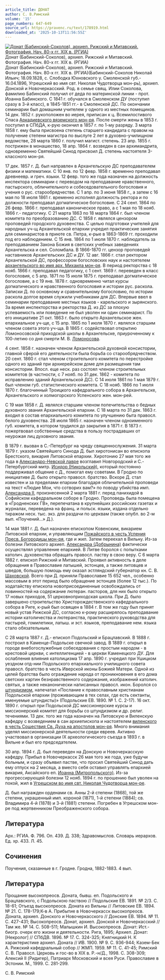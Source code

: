```yaml
---
article_title: ДОНАТ
author: С. В.Римский
volume: '15'
page_numbers: 647-649
source_url: https://pravenc.ru/text/178919.html
downloaded_at: '2025-10-13T11:56:55Z'
---
```


[![Донат (Бабинский-Соколов), архиеп. Рижский и Митавский. Фотография. Нач. 80-х гг. XIX в. (РГИА)](https://pravenc.ru/data/685/483/1234/i200.jpg "Кликните для увеличения картинки")](https://pravenc.ru/data/685/483/1234/i400.jpg)Донат (Бабинский-Соколов), архиеп. Рижский и Митавский. Фотография. Нач. 80-х гг. XIX в. (РГИА)  
Донат (Бабинский-Соколов), архиеп. Рижский и Митавский. Фотография. Нач. 80-х гг. XIX в. (РГИА)(Бабинский-Соколов Николай Ильич; 18.09.1828, с. Слободка Юхновского у. Смоленской губ.- 16.04.1896, Угрешский во имя свт. Николая Чудотворца мон-рь), архиеп. Донской и Новочеркасский. Род. в семье свящ. Илии Соколова, фамилию Бабинский получил от деда по материнской линии - прот. Иоанна Бабинского. С 1841 г. обучался в Смоленском ДУ (поступил сразу в 3-й класс), в 1845-1851 гг.- в Смоленской ДС. По окончании семинарии был домашним учителем у одного из местных помещиков. 14 дек. 1852 г. рукоположен во иерея, приписан к ц. Всемилостивого Спаса [Аркадиевского вяземского мон-ря](<https://pravenc.ru/text/Аркадиевского вяземского мон-ря.html>). После смерти жены в 1853 г. поступил в СПбДА, к-рую окончил в 1857 г. по 1-му разряду. 3 марта 1858 г. ему была присвоена степень старшего кандидата с правом на получение степени магистра по выслуге 2 лет в духовно-училищном ведомстве, 28 марта 1860 г. получил магист. степень. 23 апр. 1855 г. пострижен в монашество, 18 апр. 1864 г. возведен в сан архимандрита, одновременно Святейший Синод присвоил Д. степень настоятеля 3-классного мон-ря.

17 дек. 1857 г. Д. был направлен в Архангельскую ДС преподавателем физики и математики. С 10 янв. по 12 февр. 1858 г. временно преподавал древнеевр. и греч. языки. 12 февр. того же года назначен на должность инспектора семинарии с переводом на преподавание нравственного, пастырского, обличительного и собеседовательного богословия и учения о рус. старообрядчестве. С 1 апр. по 3 июня 1858 г., а затем с 16 мая по 18 июля 1861 г. временно исполнял должность ректора и по должности преподавал догматическое богословие. С 24 сент. 1864 по 26 февр. 1866 г. преподавал каноническое право, а с 1 мая по 18 нояб. 1866 г.- педагогику. С 21 марта 1863 по 18 марта 1864 г. был членом комитета по преобразованию ДС. С 1858 г. являлся цензором проповедей городского духовенства. С целью подготовки учителей для народных уч-щ Архангельской епархии учредил практические занятия для семинаристов в приюте св. Петра, к-рые в 1863-1869 гг. проходили под его наблюдением. С 15 янв. 1864 по 1 июля 1870 г. наблюдатель за преподаванием Закона Божия в светских учебных заведениях Архангельска и сел. Соломбала. В 1866-1870 гг. цензор проповедей наставников Архангельских ДС и ДУ. 12 авг. 1866 г. стал ректором Архангельской ДС, профессором богословских наук и настоятелем [архангельского во имя арх. Михаила мон-ря](<https://pravenc.ru/text/архангельского во имя арх  Михаила мон-ря.html>). В период ректорства с 18 нояб. 1866 г. преподавал педагогику, с 1 сент. 1869 г. переведен в класс богословия, с 5 апр. 1871 по 15 июля 1875 г. преподавал догматическое богословие, а с 19 янв. 1878 г. одновременно читал курсы догматического и нравственного богословия и истории рус. раскола. Записки Д. по основному и сравнительному богословию, по истории раскола долгое время служили учебниками для ДС. Впервые ввел в семинарии преподавание местных языков - карельского и зырянского. За время инспекторства и ректорства Д. из ДС за плохую успеваемость или поведение не был уволен ни один семинарист. По его инициативе 21 окт. 1863 г. было открыто Архангельское жен. епархиальное уч-ще, с 15 апр. 1865 по 1 июля 1870 г. являлся старшим членом совета этого уч-ща. В 1865 г. содействовал открытию Ломоносовской приходской школы в Архангельске, приуроченному к 100-летию со дня смерти М. В. [Ломоносова](https://pravenc.ru/text/Ломоносова.html).

4 сент. 1858 г. назначен членом Архангельской духовной консистории, главной сферой его деятельности была борьба со старообрядчеством. 20 сент. 1860 г. стал членом строительного комитета по перестройке одного из зданий при архиерейском доме для размещения там консистории. Впосл. еще неск. раз состоял членом строительных комитетов (в частности, с 7 нояб. по 31 дек. 1862 - комитета по исправлению зданий Архангельской ДС). С 14 июля 1861 по 1 мая 1879 г. был членом губ. статистического комитета. С 18 нояб. 1866 по 1 июля 1870 г. благочинный Троицкого кафедрального собора в Архангельске, Архангельского и холмогорского Успенского жен. мон-рей.

С 19 мая 1858 г. Д. являлся старшим членом попечительства о бедных духовного звания Архангельской епархии. С 18 марта по 31 дек. 1863 г. входил в состав епархиального комитета по улучшению быта правосл. белого духовенства. 28 июля 1865 г. назначен членом одноименного губ. комитета, в котором трудился до закрытия в 1871 г. В 1873 г. пожертвовал собственные средства в пользу пострадавших от неурожая лиц духовного звания.

В 1879 г. вызван в С.-Петербург на чреду священнослужения. 31 марта 1879 г. указом Святейшего Синода Д. был хиротонисан во епископа Брестского, викария Литовской епархии. Хиротонию 27 мая того же года в [Александро-Невской лавре](<https://pravenc.ru/text/Александро-Невская лавра.html>) возглавил Новгородский и С.-Петербургский митр. [Исидор (Никольский)](<https://pravenc.ru/text/Исидор (Никольский).html>), который постоянно поддерживал общение с Д., помогал ему советами. В Гродно по инициативе Д. было открыто правосл. братство. Вскоре Д. стал известен и за пределами епархии благодаря обличительной проповеди на текст «Людие Мои, что сотворих вам?» по поводу убийства имп. [Александра II](<https://pravenc.ru/text/Александр II.html>), произнесенной 2 марта 1881 г. перед панихидой в Софийском кафедральном соборе в Гродно. Проповедь была помещена в «Гродненских ГВ», перепечатана в крупнейших российских газетах и журналах, переведена на франц. и польск. языки, издана отдельно тиражом неск. тыс. экз. для раздачи по церквам (также опубл. во 2-м вып. «Поучений...» Д.).

14 мая 1881 г. Д. был назначен епископом Ковенским, викарием Литовской епархии, и управляющим [Пожайского в честь Успения Пресв. Богородицы мон-ря](<https://pravenc.ru/text/Пожайского в честь Успения Пресв  Богородицы мон-ря.html>), где и жил. Затем переехал в Вильну. Из-за болезни Литовского архиеп. [Александра (Добрынина)](<https://pravenc.ru/text/Александра (Добрынина).html>) фактически осуществлял управление епархией. В Литве боролся с попытками католич. духовенства обращать правосл. паству в свою веру. С 6 марта 1882 г. епископ Рижский и Митавский. Проявил активность в деле обращения в Православие латышей, эстонцев, а также литовцев и шведов, большую помощь ему оказал эстляндский губернатор кн. С. В. [Шаховской](https://pravenc.ru/text/Шаховской.html). Всего при Д. приняли Православие 15 652 чел., особенно массовым в этот период было обращение эстонцев (более 12 тыс.). По ходатайству епископа новоприсоединенные освобождались от повинностей на содержание лютеран. пасторов, для них было открыто 17 новых приходов, 51 церковноприходская школа. При Д. было завершено строительство Христорождественского кафедрального собора в Риге, к-рый был освящен в 1884 г. В том же году был принят новый устав Рижской ДС, согласно к-рому расширялось преподавание истории католичества и лютеранства, практического руководства для пастырей, гомилетики, латыш. и эст. языков, преподавание нем. языка стало обязательным.

С 28 марта 1887 г. Д.- епископ Подольский и Брацлавский. В 1888 г. построил в Каменце-Подольске свечной завод. В 1889 г. открыл в городе внебогослужебные собеседования с простым народом - в крестовой церкви, с интеллигенцией - в церкви Каменецкого ДУ. Для ослабления влияния католицизма 17 апр. 1890 г. учредил при Ушицком уездном отд-нии Подольского епархиального училищного совета правосл. братство в честь Иверской иконы Божией Матери. Одной из целей братства было ограждение народа от проникновения в его дома светских картин безнравственного содержания, изображений католич. святых, а также неканонически написанных правосл. икон. Боролся со [штундизмом](https://pravenc.ru/text/штундизмом.html), напечатал «Послание к православным христианам Подольской епархии (проживающим в тех селах, где есть сектанты, именуемые штундисты)» (Подольские ЕВ. 1890. № 1. С. 2-17). 16 окт. 1890 г. открыл при Подольской ДС миссионерские курсы и миссионерский комитет для борьбы со штундизмом и др. религ. течениями. 13 дек. того же года назначен на Литовскую и Виленскую кафедру с возведением в сан архиепископа и настоятелем [виленского в честь Сошествия Св. Духа на апостолов мон-ря](<https://pravenc.ru/text/Вильнюсский в честь Сошествия Святого Духа на апостолов мужской монастырь.html>). Много внимания уделял миссионерской деятельности среди евреев. Активно участвовал в организации IX археологического съезда в 1893 г. в Вильне и был его председателем.

30 апр. 1894 г. Д. был переведен на Донскую и Новочеркасскую кафедру. Прибыл в Новочеркасск 26 мая того же года, уже будучи больным, и сразу объявил пастве, что просил Святейший Синод дать ему отпуск на 2 месяца, а вместо себя оставил управлять епархией викария, Аксайского еп. [Иоанна (Митропольского)](<https://pravenc.ru/text/Иоанна (Митропольского).html>). Из-за прогрессирующей болезни 12 нояб. 1894 г. по прошению был уволен на покой, жил в [Угрешском во имя свт. Николая Чудотворца мон-ре](<https://pravenc.ru/text/Угрешском во имя свт  Николая Чудотворца мон-ре.html>).

Д. был награжден орденами св. Анны 2-й степени (1868), той же степени, украшенный имп. короной (1871), 1-й степени (1884); св. Владимира 4-й (1878) и 3-й (1881) степени. Погребен в Угрешском мон-ре под жертвенником Преображенского собора.

## Литература

Арх.: РГИА. Ф. 796. Оп. 439. Д. 338; Здравомыслов. Словарь иерархов. Ед. хр. 433. Л. 45.

## Сочинения

Поучения, сказанные в г. Гродне. Гродна, 1882-1883. 4 вып.

## Литература

Прощание высокопреосв. Доната, бывш. еп. Подольского и Брацлавского, с Подольскою паствою // Подольские ЕВ. 1891. № 2/3. С. 18-61; Отъезд высокопреосв. Доната из Вильны // Литовские ЕВ. 1894. № 21. С. 178-179;К-в А. Прибытие в Новочеркасск высокопреосв. Доната, архиеп. Донского и Новочеркасского // Донские ЕВ. 1894. № 11. С. 427-431; Высокопреосв. Донат, архиеп. Донской и Новочеркасский // Там же. № 14. С. 508-511; Малышкин И. Высокопреосв. Донат: Ист.-биогр. очерк его жизни и деятельности. Рига, 1895; Архиеп. Донат: [Некролог] // СПбДВ. 1896. № 17. С. 324-325; Княгницкий Н. К характеристике архиеп. Доната // ИВ. 1900. № 9. С. 936-944; Казем-Бек А. Рижский кафедральный собор // ЖМП. 1959. № 11. С. 41-45; Римский С. В. Правосл. Церковь и гос-во в XIX в. Р.-н/Д., 1998. С. 308-309; Алексий II (Ридигер), Патриарх Московский и всея Руси. Православие в Эстонии. М., 1999. С. 281-299.

С. В.  Римский
